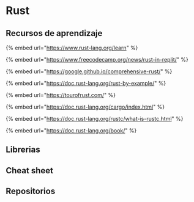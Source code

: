 # Rust

## Recursos de aprendizaje

{% embed url="https://www.rust-lang.org/learn" %}

{% embed url="https://www.freecodecamp.org/news/rust-in-replit/" %}

{% embed url="https://google.github.io/comprehensive-rust/" %}

{% embed url="https://doc.rust-lang.org/rust-by-example/" %}

{% embed url="https://tourofrust.com/" %}

{% embed url="https://doc.rust-lang.org/cargo/index.html" %}

{% embed url="https://doc.rust-lang.org/rustc/what-is-rustc.html" %}

{% embed url="https://doc.rust-lang.org/book/" %}

## Librerias

## Cheat sheet

## Repositorios
